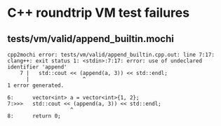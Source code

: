 # C++ roundtrip VM test failures

## tests/vm/valid/append_builtin.mochi

```
cpp2mochi error: tests/vm/valid/append_builtin.cpp.out: line 7:17: clang++: exit status 1: <stdin>:7:17: error: use of undeclared identifier 'append'
    7 |   std::cout << (append(a, 3)) << std::endl;
      |                 ^
1 error generated.

6:      vector<int> a = vector<int>{1, 2};
7:>>>   std::cout << (append(a, 3)) << std::endl;
                    ^
8:      return 0;
```

